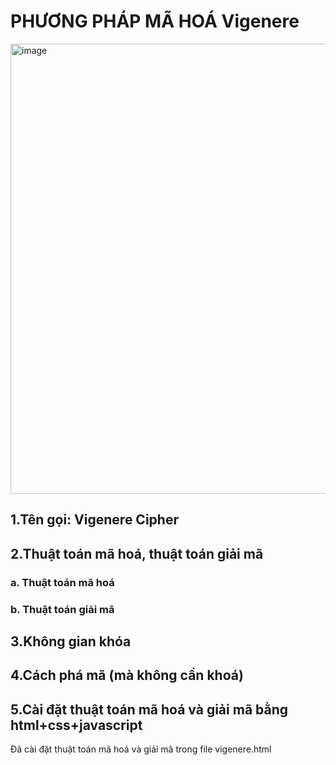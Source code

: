 # PHƯƠNG PHÁP MÃ HOÁ Vigenere
<img width="1280" height="720" alt="image" src="https://github.com/user-attachments/assets/17dba956-b58f-4bc1-8aa7-b09cbce6d7bd" />

## 1.Tên gọi: Vigenere Cipher
## 2.Thuật toán mã hoá, thuật toán giải mã
### a. Thuật toán mã hoá
### b. Thuật toán giải mã
## 3.Không gian khóa
## 4.Cách phá mã (mà không cần khoá)
## 5.Cài đặt thuật toán mã hoá và giải mã bằng html+css+javascript
Đã cài đặt thuật toán mã hoá và giải mã trong file vigenere.html
